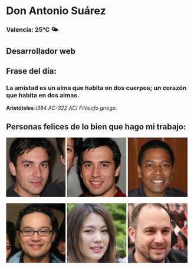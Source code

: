 # Don Antonio Suárez
### Valencia:  25°C 🌤️
## Desarrollador web
## Frase del día:
<!-- START QUOTE -->
### La amistad es un alma que habita en dos cuerpos; un corazón que habita en dos almas.
**Aristóteles** *(384 AC-322 AC) Filósofo griego.*
<!-- END QUOTE -->






## Personas felices de lo bien que hago mi trabajo:

<p float="left">
  <img src="src/image_0.png" width="32%" />
  <img src="src/image_1.png" width="32%" /> 
  <img src="src/image_2.png" width="32%" />
</p>
<p float="left">
  <img src="src/image_3.png" width="32%" />
  <img src="src/image_4.png" width="32%" /> 
  <img src="src/image_5.png" width="32%" />
</p>